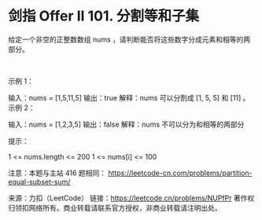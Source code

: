 # 剑指 Offer II 101. 分割等和子集

给定一个非空的正整数数组 nums ，请判断能否将这些数字分成元素和相等的两部分。

 

示例 1：

输入：nums = [1,5,11,5]
输出：true
解释：nums 可以分割成 [1, 5, 5] 和 [11] 。
示例 2：

输入：nums = [1,2,3,5]
输出：false
解释：nums 不可以分为和相等的两部分
 

提示：

1 <= nums.length <= 200
1 <= nums[i] <= 100
 

注意：本题与主站 416 题相同： https://leetcode-cn.com/problems/partition-equal-subset-sum/

来源：力扣（LeetCode）
链接：https://leetcode.cn/problems/NUPfPr
著作权归领扣网络所有。商业转载请联系官方授权，非商业转载请注明出处。